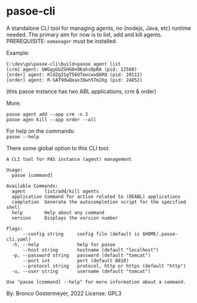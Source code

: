 # pasoe-cli

A standalone CLI tool for managing agents, no (nodejs, Java, etc) runtime needed. The primary aim for now is to list, add and kill agents.
PREREQUISITE: `oemanager` must be installed.

Example:

```
C:\dev\go\pasoe-cli\build>pasoe agent list
[crm] agent: UWGqyGbZSHG0n0KahvDpRA (pid: 12560)
[order] agent: KldZgISgT56OTeocwxQ6RQ (pid: 20112)
[order] agent: R-SAT9dwQeax3Qwn5Tm2Xg (pid: 24852)
```
(this pasoe instance has two ABL applications, crm & order)

More:
```
pasoe agent add --app crm -n 2
pasoe agen kill --app order --all
```

For help on the commands:\
`pasoe --help`

There some global option to this CLI tool:
```
A CLI tool for PAS instance (agent) management

Usage:
  pasoe [command]

Available Commands:
  agent       list/add/kill agents
  application Command for action related to (OEABL) applications
  completion  Generate the autocompletion script for the specified shell
  help        Help about any command
  version     Displays the version number

Flags:
      --config string     config file (default is $HOME/.pasoe-cli.yaml)
  -h, --help              help for pasoe
      --host string       hostname (default "localhost")
  -p, --password string   password (default "tomcat")
      --port int          port (default 8810)
      --protocol string   protocol, http or https (default "http")
  -u, --user string       username (default "tomcat")

Use "pasoe [command] --help" for more information about a command.
```

By: Bronco Oostermeyer, 2022
License: GPL3
